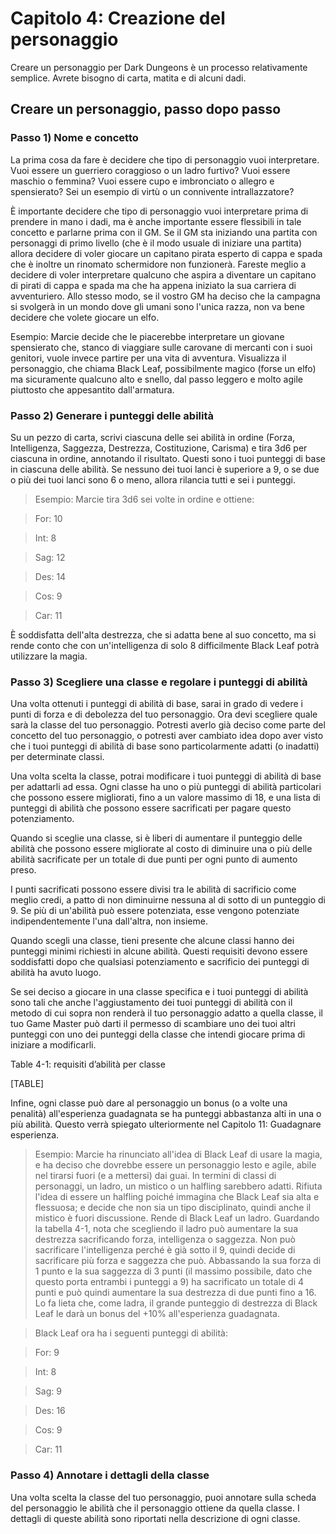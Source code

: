 # Capitolo 4: Creazione del personaggio

Creare un personaggio per Dark Dungeons è un processo relativamente
semplice. Avrete bisogno di carta, matita e di alcuni dadi.

## Creare un personaggio, passo dopo passo 

### Passo 1) Nome e concetto 

La prima cosa da fare è decidere che tipo di personaggio vuoi
interpretare. Vuoi essere un guerriero coraggioso o un ladro furtivo?
Vuoi essere maschio o femmina? Vuoi essere cupo e imbronciato o allegro
e spensierato? Sei un esempio di virtù o un connivente intrallazzatore?

È importante decidere che tipo di personaggio vuoi interpretare prima di
prendere in mano i dadi, ma è anche importante essere flessibili in tale
concetto e parlarne prima con il GM. Se il GM sta iniziando una partita
con personaggi di primo livello (che è il modo usuale di iniziare una
partita) allora decidere di voler giocare un capitano pirata esperto di
cappa e spada che è inoltre un rinomato schermidore non funzionerà.
Fareste meglio a decidere di voler interpretare qualcuno che aspira a
diventare un capitano di pirati di cappa e spada ma che ha appena
iniziato la sua carriera di avventuriero. Allo stesso modo, se il vostro
GM ha deciso che la campagna si svolgerà in un mondo dove gli umani sono
l'unica razza, non va bene decidere che volete giocare un elfo.

Esempio: Marcie decide che le piacerebbe interpretare un giovane
spensierato che, stanco di viaggiare sulle carovane di mercanti con i
suoi genitori, vuole invece partire per una vita di avventura.
Visualizza il personaggio, che chiama Black Leaf, possibilmente magico
(forse un elfo) ma sicuramente qualcuno alto e snello, dal passo leggero
e molto agile piuttosto che appesantito dall'armatura.

### Passo 2) **Generare** i punteggi delle abilità 

Su un pezzo di carta, scrivi ciascuna delle sei abilità in ordine
(Forza, Intelligenza, Saggezza, Destrezza, Costituzione, Carisma) e tira
3d6 per ciascuna in ordine, annotando il risultato. Questi sono i tuoi
punteggi di base in ciascuna delle abilità. Se nessuno dei tuoi lanci è
superiore a 9, o se due o più dei tuoi lanci sono 6 o meno, allora
rilancia tutti e sei i punteggi.

> Esempio: Marcie tira 3d6 sei volte in ordine e ottiene:

> For: 10

> Int: 8

> Sag: 12

> Des: 14

> Cos: 9

> Car: 11

È soddisfatta dell'alta destrezza, che si adatta bene al suo concetto,
ma si rende conto che con un'intelligenza di solo 8 difficilmente Black
Leaf potrà utilizzare la magia.

### Passo 3) Scegliere una classe e regolare i punteggi di abilità 

Una volta ottenuti i punteggi di abilità di base, sarai in grado di
vedere i punti di forza e di debolezza del tuo personaggio. Ora devi
scegliere quale sarà la classe del tuo personaggio. Potresti averlo già
deciso come parte del concetto del tuo personaggio, o potresti aver
cambiato idea dopo aver visto che i tuoi punteggi di abilità di base
sono particolarmente adatti (o inadatti) per determinate classi.

Una volta scelta la classe, potrai modificare i tuoi punteggi di abilità
di base per adattarli ad essa. Ogni classe ha uno o più punteggi di
abilità particolari che possono essere migliorati, fino a un valore
massimo di 18, e una lista di punteggi di abilità che possono essere
sacrificati per pagare questo potenziamento.

Quando si sceglie una classe, si è liberi di aumentare il punteggio
delle abilità che possono essere migliorate al costo di diminuire una o
più delle abilità sacrificate per un totale di due punti per ogni punto
di aumento preso.

I punti sacrificati possono essere divisi tra le abilità di sacrificio
come meglio credi, a patto di non diminuirne nessuna al di sotto di un
punteggio di 9. Se più di un'abilità può essere potenziata, esse vengono
potenziate indipendentemente l'una dall'altra, non insieme.

Quando scegli una classe, tieni presente che alcune classi hanno dei
punteggi minimi richiesti in alcune abilità. Questi requisiti devono
essere soddisfatti dopo che qualsiasi potenziamento e sacrificio dei
punteggi di abilità ha avuto luogo.

Se sei deciso a giocare in una classe specifica e i tuoi punteggi di
abilità sono tali che anche l'aggiustamento dei tuoi punteggi di abilità
con il metodo di cui sopra non renderà il tuo personaggio adatto a
quella classe, il tuo Game Master può darti il permesso di scambiare uno
dei tuoi altri punteggi con uno dei punteggi della classe che intendi
giocare prima di iniziare a modificarli.

Table 4-1: requisiti d’abilità per classe

[TABLE]

Infine, ogni classe può dare al personaggio un bonus (o a volte una
penalità) all'esperienza guadagnata se ha punteggi abbastanza alti in
una o più abilità. Questo verrà spiegato ulteriormente nel Capitolo 11:
Guadagnare esperienza.

> Esempio: Marcie ha rinunciato all'idea di Black Leaf di usare la
> magia, e ha deciso che dovrebbe essere un personaggio lesto e agile,
> abile nel tirarsi fuori (e a mettersi) dai guai. In termini di classi
> di personaggi, un ladro, un mistico o un halfling sarebbero adatti.
> Rifiuta l'idea di essere un halfling poiché immagina che Black Leaf
> sia alta e flessuosa; e decide che non sia un tipo disciplinato,
> quindi anche il mistico è fuori discussione. Rende di Black Leaf un
> ladro. Guardando la tabella 4-1, nota che scegliendo il ladro può
> aumentare la sua destrezza sacrificando forza, intelligenza o
> saggezza. Non può sacrificare l'intelligenza perché è già sotto il 9,
> quindi decide di sacrificare più forza e saggezza che può. Abbassando
> la sua forza di 1 punto e la sua saggezza di 3 punti (il massimo
> possibile, dato che questo porta entrambi i punteggi a 9) ha
> sacrificato un totale di 4 punti e può quindi aumentare la sua
> destrezza di due punti fino a 16. Lo fa lieta che, come ladra, il
> grande punteggio di destrezza di Black Leaf le darà un bonus del +10%
> all'esperienza guadagnata.

> Black Leaf ora ha i seguenti punteggi di abilità:

> For: 9

> Int: 8

> Sag: 9

> Des: 16

> Cos: 9

> Car: 11

### Passo 4) Annotare i dettagli della classe 

Una volta scelta la classe del tuo personaggio, puoi annotare sulla
scheda del personaggio le abilità che il personaggio ottiene da quella
classe. I dettagli di queste abilità sono riportati nella descrizione di
ogni classe.
